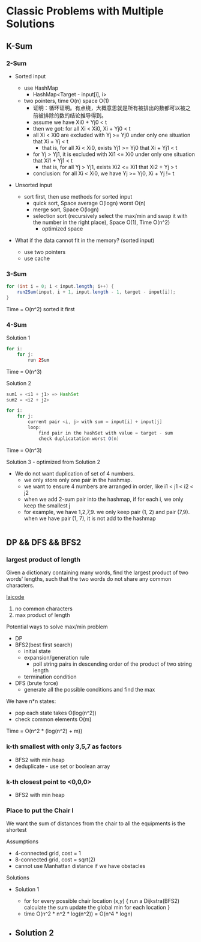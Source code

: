 <extoc></extoc>

# Classic Problems with Multiple Solutions

## K-Sum
### 2-Sum

- Sorted input
    - use HashMap
        - HashMap<Target - input[i], i>
    - two pointers, time O(n) space O(1)
        - 证明：循环证明。有点绕，大概意思就是所有被排出的数都可以被之前被排除的数的结论推导得到。
        - assume we have Xi0 + Yj0 < t
        - then we got: for all Xi < Xi0, Xi + Yj0 < t
        - all Xi < Xi0 are excluded with Yj >= Yj0 under only one situation that Xi + Yj < t
            - that is, for all Xi < Xi0, exists Yj1 >= Yj0 that Xi + Yj1 < t
        - for Yj > Yj1, it is excluded with Xi1 <= Xi0 under only one situation that Xi1 + Yj1 < t
            - that is, for all Yj > Yj1, exists Xi2 <= Xi1 that Xi2 + Yj > t
        - conclusion: for all Xi < Xi0, we have Yj >= Yj0, Xi + Yj != t
- Unsorted input
    - sort first, then use methods for sorted input
        - quick sort, Space average O(logn) worst O(n)
        - merge sort, Space O(logn)
        - selection sort (recursively select the max/min and swap it with the number in the right place), Space O(1), Time O(n^2)
            - optimized space
            
- What if the data cannot fit in the memory? (sorted input)
    - use two pointers
    - use cache

### 3-Sum

```java
for (int i = 0; i < input.length; i++) {
    run2Sum(input, i + 1, input.length - 1, target - input[i]);
}
```
Time = O(n^2) sorted it first

### 4-Sum

Solution 1

```java
for i:
    for j:
        run 2Sum
```
Time = O(n^3)

Solution 2

```java
sum1 = <i1 + j1> => HashSet
sum2 = <i2 + j2>

for i:
    for j:
        current pair <i, j> with sum = input[i] + input[j]
        loop: 
            find pair in the hashSet with value = target - sum
            check duplicatation worst O(n)
```
Time = O(n^3)

Solution 3 - optimized from Solution 2

- We do not want duplication of set of 4 numbers.
    - we only store only one pair in the hashmap.
    - we want to ensure 4 numbers are arranged in order, like i1 < j1 < i2 < j2
    - when we add 2-sum pair into the hashmap, if for each i, we only keep the smallest j
    - for example, we have 1,2,7,9. we only keep pair (1, 2) and pair (7,9). when we have pair (1, 7), it is not add to the hashmap
    
```java
```
## DP && DFS && BFS2

### largest product of length

Given a dictionary containing many words, find the largest product of two words’ lengths, such that the two words do not share any common characters.

[laicode](https://code.laioffer.com/ui/#/app/problem/191)

1. no common characters
2. max product of length

Potential ways to solve max/min problem

- DP
- BFS2(best first search)
    - initial state
    - expansion/generation rule
        - poll string pairs in descending order of the product of two string length
    - termination condition
- DFS (brute force)
    - generate all the possible conditions and find the max

We have n*n states:

- pop each state takes O(log(n^2))
- check common elements O(m)

Time = O(n^2 * (log(n^2) + m))

### k-th smallest with only 3,5,7 as factors

- BFS2 with min heap
- deduplicate - use set or boolean array

### k-th closest point to <0,0,0>

- BFS2 with min heap

### Place to put the Chair I

We want the sum of distances from the chair to all the equipments is the shortest

Assumptions

- 4-connected grid, cost = 1
- 8-connected grid, cost = sqrt(2)
- cannot use Manhattan distance if we have obstacles

Solutions

- Solution 1
    - for for every possible chair location (x,y) {
        run a Dijkstra(BFS2)
        calculate the sum
        update the global min for each location
    }
    - time O(n^2 * n^2 * log(n^2)) = O(n^4 * logn)

- Solution 2
    - 





